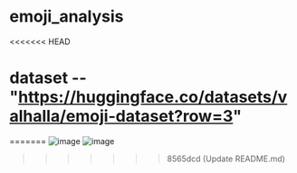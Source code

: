 # emoji_analysis
<<<<<<< HEAD
# dataset -- "https://huggingface.co/datasets/valhalla/emoji-dataset?row=3"
=======
![image](https://github.com/user-attachments/assets/b384205b-e7d2-454e-a2e7-53d8c839af22)
![image](https://github.com/user-attachments/assets/f11beca7-372d-4bc9-9ca8-4aba32d7f0b7)
>>>>>>> 8565dcd (Update README.md)
